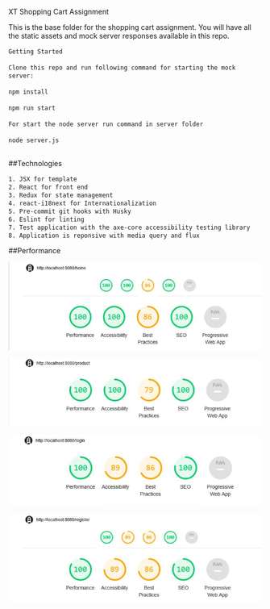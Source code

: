 XT Shopping Cart Assignment

This is the base folder for the shopping cart assignment. You will have all the static assets and mock server responses available in this repo.

```
Getting Started

Clone this repo and run following command for starting the mock server:

npm install

npm run start

For start the node server run command in server folder

node server.js


```
##Technologies 
```
1. JSX for template
2. React for front end
3. Redux for state management
4. react-i18next for Internationalization 
5. Pre-commit git hooks with Husky
6. Eslint for linting
7. Test application with the axe-core accessibility testing library
8. Application is reponsive with media query and flux

```
##Performance

![Home page](https://github.com/preetisachdeva1/shopping-cart-assignment/blob/develop/Performance/Home.JPG)

![Product page](https://github.com/preetisachdeva1/shopping-cart-assignment/blob/develop/Performance/Product.JPG)

![Login page](https://github.com/preetisachdeva1/shopping-cart-assignment/blob/develop/Performance/login.JPG)

![Registration page](https://github.com/preetisachdeva1/shopping-cart-assignment/blob/develop/Performance/registration.JPG)






